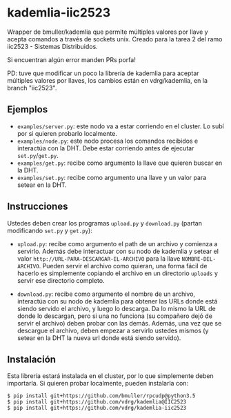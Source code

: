 # kademlia-iic2523

Wrapper de bmuller/kademlia que permite múltiples valores por llave y acepta comandos a través de sockets unix. Creado para la tarea 2 del ramo iic2523 - Sistemas Distribuidos.

Si encuentran algún error manden PRs porfa!

PD: tuve que modificar un poco la librería de kademlia para aceptar múltiples valores por llaves, los cambios están en vdrg/kademlia, en la branch "iic2523".


## Ejemplos

* `examples/server.py`: este nodo va a estar corriendo en el cluster. Lo subí por si quieren probarlo localmente.
* `examples/node.py`: este nodo procesa los comandos recibidos e interactúa con la DHT. Debe estar corriendo antes de ejecutar `set.py`/`get.py`.
* `examples/get.py`: recibe como argumento la llave que quieren buscar en la DHT.
* `examples/set.py`: recibe como argumento una llave y un valor para setear en la DHT.

## Instrucciones

Ustedes deben crear los programas `upload.py` y `download.py` (partan modificando `set.py` y `get.py`):

* `upload.py`: recibe como argumento el path de un archivo y comienza a servirlo. Además debe interactuar con su nodo de kademlia y setear el valor `http://URL-PARA-DESCARGAR-EL-ARCHIVO` para la llave `NOMBRE-DEL-ARCHIVO`. Pueden servir el archivo como quieran, una forma fácil de hacerlo es simplemente copiando el archivo en un directorio `uploads` y servir ese directorio completo.

* `download.py`: recibe como argumento el nombre de un archivo, interactúa con su nodo de kademlia para obtener las URLs donde está siendo servido el archivo, y luego lo descarga. Da lo mismo la URL de donde lo descargan, pero si una no funciona (su compañero dejó de servir el archivo) deben probar con las demás. Además, una vez que se descargue el archivo, deben empezar a servirlo ustedes mismos (y setear en la DHT la nueva url donde está siendo servido).

## Instalación

Esta librería estará instalada en el cluster, por lo que simplemente deben importarla. Si quieren probar localmente, pueden instalarla con:

```
$ pip install git+https://github.com/bmuller/rpcudp@python3.5
$ pip install git+https://github.com/vdrg/kademlia@IIC2523
$ pip install git+https://github.com/vdrg/kademlia-iic2523
```

